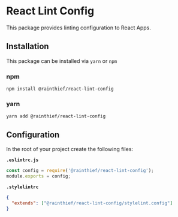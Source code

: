 # React Lint Config

This package provides linting configuration to React Apps.

## Installation

This package can be installed via `yarn` or `npm`

### npm

```shell
npm install @rainthief/react-lint-config
```

### yarn

```shell
yarn add @rainthief/react-lint-config
```

## Configuration

In the root of your project create the following files:

**`.eslintrc.js`**

```js
const config = require('@rainthief/react-lint-config');
module.exports = config;
```

**`.stylelintrc`**

```json
{
  "extends": ["@rainthief/react-lint-config/stylelint.config"]
}
```
